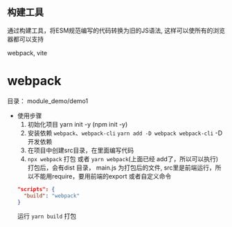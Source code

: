 ## 构建工具

通过构建工具，将ESM规范编写的代码转换为旧的JS语法, 这样可以使所有的浏览器都可以支持

webpack, vite

# webpack
目录： module_demo/demo1
* 使用步骤
  1. 初始化项目 yarn init -y   (npm init -y)
  2. 安装依赖 `webpack`、`webpack-cli`  `yarn add -D webpack webpack-cli`  -D 开发依赖
  3. 在项目中创建src目录，在里面编写代码
  4. `npx webpack`  打包 或者 `yarn webpack`(上面已经 add了，所以可以执行)  打包后，会有dist 目录， main.js 为打包后的文件, src里是前端运行，所以不能用require，要用前端的export
  或者自定义命令
  ```json
  "scripts": {
    "build": "webpack"
  }
  ```
  运行 `yarn build`  打包

